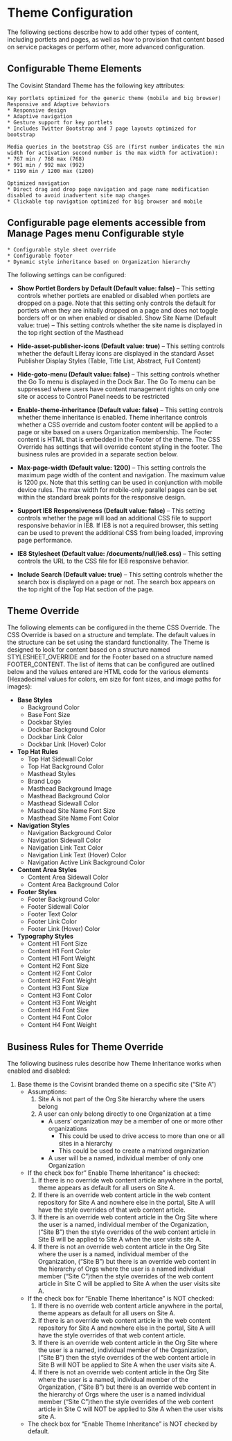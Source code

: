 # Theme Configuration
The following sections describe how to add other types of content, including portlets and pages, as well as how to provision that content based on service packages or perform other, more advanced configuration.

## Configurable Theme Elements
The Covisint Standard Theme has the following key attributes:
```
Key portlets optimized for the generic theme (mobile and big browser) Responsive and Adaptive behaviors
* Responsive design
* Adaptive navigation
* Gesture support for key portlets
* Includes Twitter Bootstrap and 7 page layouts optimized for bootstrap
```
```
Media queries in the bootstrap CSS are (first number indicates the min width for activation second number is the max width for activation):
* 767 min / 768 max (768)
* 991 min / 992 max (992)
* 1199 min / 1200 max (1200)
```
```
Optimized navigation
* Direct drag and drop page navigation and page name modification disabled to avoid inadvertent site map changes
* Clickable top navigation optimized for big browser and mobile
```
## Configurable page elements accessible from Manage Pages menu Configurable style
    * Configurable style sheet override
    * Configurable footer
    * Dynamic style inheritance based on Organization hierarchy             
The following settings can be configured:
* **Show Portlet Borders by Default (Default value: false)** – This setting controls whether portlets are enabled or disabled when portlets are dropped on a page.  Note that this setting only controls the default for portlets when they are initially dropped on a page and does not toggle borders off or on when enabled or disabled. Show Site Name (Default value: true) – This setting controls whether the site name is displayed in the top right section of the Masthead
 
* **Hide-asset-publisher-icons (Default value: true)** – This setting controls whether the default Liferay icons are displayed in the standard Asset Publisher Display Styles (Table, Title List, Abstract, Full Content)
* **Hide-goto-menu (Default value: false)** – This setting controls whether the Go To menu is displayed in the Dock Bar.  The Go To menu can be suppressed where users have content management rights on only one site or access to Control Panel needs to be restricted
* **Enable-theme-inheritance (Default value: false)** – This setting controls whether theme inheritance is enabled.  Theme inheritance controls whether a CSS override and custom footer content will be applied to a page or site based on a users Organization membership.  The Footer content is HTML that is embedded in the Footer of the theme.  The CSS Override has settings that will override content styling in the footer.  The business rules are provided in a separate section below.
* **Max-page-width (Default value: 1200)** – This setting controls the maximum page width of the content and navigation.  The maximum value is 1200 px.  Note that this setting can be used in conjunction with mobile device rules.  The max width for mobile-only parallel pages can be set within the standard break points for the responsive design.
* **Support IE8 Responsiveness (Default value: false)** – This setting controls whether the page will load an additional CSS file to support responsive behavior in IE8.  If IE8 is not a required browser, this setting can be used to prevent the additional CSS from being loaded, improving page performance.
* **IE8 Stylesheet (Default value: /documents/null/ie8.css)** – This setting controls the URL to the CSS file for IE8 responsive behavior.
* **Include Search (Default value: true)** – This setting controls whether the search box is displayed on a page or not.  The search box appears on the top right of the Top Hat section of the page.

## Theme Override
The following elements can be configured in the theme CSS Override.  The CSS Override is based on a structure and template.  The default values in the structure can be set using the standard functionality.  The Theme is designed to look for content based on a structure named STYLESHEET_OVERRIDE and for the Footer based on a structure named FOOTER_CONTENT.  The list of items that can be configured are outlined below and the values entered are HTML code for the various elements (Hexadecimal values for colors, em size for font sizes, and image paths for images):
* **Base Styles**
    * Background Color
    * Base Font Size
    * Dockbar Styles
    * Dockbar Background Color
    * Dockbar Link Color
    * Dockbar Link (Hover) Color
* **Top Hat Rules**
    * Top Hat Sidewall Color
    * Top Hat Background Color
    * Masthead Styles
    * Brand Logo
    * Masthead Background Image
    * Masthead Background Color
    * Masthead Sidewall Color
    * Masthead Site Name Font Size
    * Masthead Site Name Font Color
* **Navigation Styles**
    * Navigation Background Color
    * Navigation Sidewall Color
    * Navigation Link Text Color
    * Navigation Link Text (Hover) Color
    * Navigation Active Link Background Color
* **Content Area Styles**
    * Content Area Sidewall Color
    * Content Area Background Color
* **Footer Styles**
    * Footer Background Color
    * Footer Sidewall Color
    * Footer Text Color
    * Footer Link Color
    * Footer Link (Hover) Color
* **Typography Styles**
    * Content H1 Font Size
    * Content H1 Font Color
    * Content H1 Font Weight
    * Content H2 Font Size
    * Content H2 Font Color
    * Content H2 Font Weight
    * Content H3 Font Size
    * Content H3 Font Color
    * Content H3 Font Weight
    * Content H4 Font Size
    * Content H4 Font Color
    * Content H4 Font Weight

## Business Rules for Theme Override
The following business rules describe how Theme Inheritance works when enabled and disabled:
1. Base theme is the Covisint branded theme on a specific site (“Site A”)
    * Assumptions:
        1. Site A is not part of the Org Site hierarchy where the users belong
        2. A user can only belong directly to one Organization at a time
            * A users’ organization may be a member of one or more other organizations
                * This could be used to drive access to more than one or all sites in a hierarchy
                * This could be used to create a matrixed organization
            * A user will be a named, individual member of only one Organization
    * If the check box for” Enable Theme Inheritance” is checked:
        1. If there is no override web content article anywhere in the portal, theme appears as default for all users on Site A.
        2. If there is an override web content article in the web content repository for Site A and nowhere else in the portal, Site A will have the style overrides of that web content article.
        3. If there is an override web content article in the Org Site where the user is a named, individual member of the Organization, (“Site B”) then the style overrides of the web content article in Site B will be applied to Site A when the user visits site A.
        4. If there is not an override web content article in the Org Site where the user is a named, individual member of the Organization, (“Site B”) but there is an override web content in the hierarchy of Orgs where the user is a named individual member (“Site C”)then the style overrides of the web content article in Site C will be applied to Site A when the user visits site A.
    * If the check box for “Enable Theme Inheritance” is NOT checked:
        1. If there is no override web content article anywhere in the portal, theme appears as default for all users on Site A.
        2. If there is an override web content article in the web content repository for Site A and nowhere else in the portal, Site A will have the style overrides of that web content article.
        3. If there is an override web content article in the Org Site where the user is a named, individual member of the Organization, (“Site B”) then the style overrides of the web content article in Site B will NOT be applied to Site A when the user visits site A.
        4. If there is not an override web content article in the Org Site where the user is a named, individual member of the Organization, (“Site B”) but there is an override web content in the hierarchy of Orgs where the user is a named individual member (“Site C”)then the style overrides of the web content article in Site C will NOT be applied to Site A when the user visits site A.
    * The check box for “Enable Theme Inheritance” is NOT checked by default.

